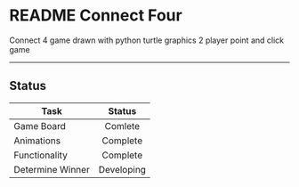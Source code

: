 # README Connect Four #

Connect 4 game drawn with python turtle graphics
2 player point and click game

-----

## Status ##

| Task       |      Status|
|----------- |  :--------:|
| Game Board | Comlete    |
| Animations | Complete |
| Functionality | Complete |
| Determine Winner | Developing |
